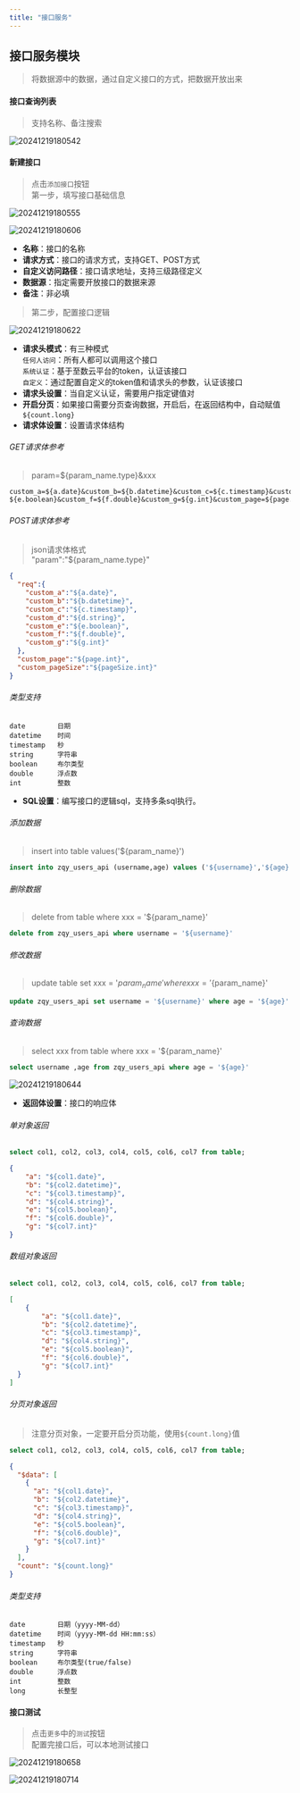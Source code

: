 ```yaml
---
title: "接口服务"
---
```


## 接口服务模块

> 将数据源中的数据，通过自定义接口的方式，把数据开放出来

#### 接口查询列表

> 支持名称、备注搜索

![20241219180542](https://img.isxcode.com/picgo/20241219180542.png)

#### 新建接口

> 点击`添加接口`按钮  
> 第一步，填写接口基础信息

![20241219180555](https://img.isxcode.com/picgo/20241219180555.png)

![20241219180606](https://img.isxcode.com/picgo/20241219180606.png)

- **名称**：接口的名称
- **请求方式**：接口的请求方式，支持GET、POST方式
- **自定义访问路径**：接口请求地址，支持三级路径定义
- **数据源**：指定需要开放接口的数据来源
- **备注**：非必填

> 第二步，配置接口逻辑

![20241219180622](https://img.isxcode.com/picgo/20241219180622.png)

- **请求头模式**：有三种模式   
`任何人访问`：所有人都可以调用这个接口  
`系统认证`：基于至数云平台的token，认证该接口  
`自定义`：通过配置自定义的token值和请求头的参数，认证该接口
- **请求头设置**：当自定义认证，需要用户指定键值对
- **开启分页**：如果接口需要分页查询数据，开启后，在返回结构中，自动赋值`${count.long}`
- **请求体设置**：设置请求体结构
###### GET请求体参考
> param=${param_name.type}&xxx
```wikitext
custom_a=${a.date}&custom_b=${b.datetime}&custom_c=${c.timestamp}&custom_d=${d.string}&custom_e=
${e.boolean}&custom_f=${f.double}&custom_g=${g.int}&custom_page=${page.int}&custom_pageSize=${pageSize.int}
```
###### POST请求体参考
> json请求体格式  
> "param":"${param_name.type}"
```json
{
  "req":{
    "custom_a":"${a.date}",
    "custom_b":"${b.datetime}",
    "custom_c":"${c.timestamp}",
    "custom_d":"${d.string}",
    "custom_e":"${e.boolean}",
    "custom_f":"${f.double}",
    "custom_g":"${g.int}"
  },
  "custom_page":"${page.int}",
  "custom_pageSize":"${pageSize.int}"
}
```
###### 类型支持
```wikitext
date        日期
datetime    时间
timestamp   秒
string      字符串
boolean     布尔类型
double      浮点数
int         整数
```

- **SQL设置**：编写接口的逻辑sql，支持多条sql执行。
###### 添加数据
> insert into table values('${param_name}')
```sql
insert into zqy_users_api (username,age) values ('${username}','${age}')
```
###### 删除数据
> delete from table where xxx = '${param_name}'
```sql
delete from zqy_users_api where username = '${username}'
```
###### 修改数据
> update table set xxx = '${param_name}' where xxx = '${param_name}' 
```sql
update zqy_users_api set username = '${username}' where age = '${age}'
```
###### 查询数据
> select xxx from table where xxx = '${param_name}' 
```sql
select username ,age from zqy_users_api where age = '${age}'
```

![20241219180644](https://img.isxcode.com/picgo/20241219180644.png)

- **返回体设置**：接口的响应体
###### 单对象返回
```sql
select col1, col2, col3, col4, col5, col6, col7 from table;
```
```json
{
    "a": "${col1.date}",
    "b": "${col2.datetime}",
    "c": "${col3.timestamp}",
    "d": "${col4.string}",
    "e": "${col5.boolean}",
    "f": "${col6.double}",
    "g": "${col7.int}"
}
```
###### 数组对象返回
```sql
select col1, col2, col3, col4, col5, col6, col7 from table;
```
```json
[
    {
        "a": "${col1.date}",
        "b": "${col2.datetime}",
        "c": "${col3.timestamp}",
        "d": "${col4.string}",
        "e": "${col5.boolean}",
        "f": "${col6.double}",
        "g": "${col7.int}"
  }
]
```
###### 分页对象返回
> 注意分页对象，一定要开启分页功能，使用`${count.long}`值
```sql
select col1, col2, col3, col4, col5, col6, col7 from table;
```
```json
{
  "$data": [
    {
      "a": "${col1.date}",
      "b": "${col2.datetime}",
      "c": "${col3.timestamp}",
      "d": "${col4.string}",
      "e": "${col5.boolean}",
      "f": "${col6.double}",
      "g": "${col7.int}"
    }
  ],
  "count": "${count.long}"
}
```
###### 类型支持
```wikitext
date        日期（yyyy-MM-dd）
datetime    时间（yyyy-MM-dd HH:mm:ss）
timestamp   秒
string      字符串
boolean     布尔类型(true/false)
double      浮点数
int         整数
long        长整型
```

#### 接口测试

> 点击`更多`中的`测试`按钮  
> 配置完接口后，可以本地测试接口

![20241219180658](https://img.isxcode.com/picgo/20241219180658.png)

![20241219180714](https://img.isxcode.com/picgo/20241219180714.png)